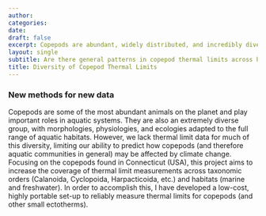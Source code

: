 ```yaml
---
author: 
categories:
date: 
draft: false
excerpt: Copepods are abundant, widely distributed, and incredibly diverse. However, we still don't know how much thermal limits vary between species, orders, or habitats. This limits our ability to predict how aquatic communities may be affected by climate change.
layout: single
subtitle: Are there general patterns in copepod thermal limits across habitats or taxonomic orders? 
title: Diversity of Copepod Thermal Limits
---
```


### New methods for new data  
Copepods are some of the most abundant animals on the planet and play important roles in aquatic systems. They are also an extremely diverse group, with morphologies, physiologies, and ecologies adapted to the full range of aquatic habitats. However, we lack thermal limit data for much of this diversity, limiting our ability to predict how copepods (and therefore aquatic communities in general) may be affected by climate change. Focusing on the copepods found in Connecticut (USA), this project aims to increase the coverage of thermal limit measurements across taxonomic orders (Calanoida, Cyclopoida, Harpacticoida, etc.) and habitats (marine and freshwater). In order to accomplish this, I have developed a low-cost, highly portable set-up to reliably measure thermal limits for copepods (and other small ectotherms). 